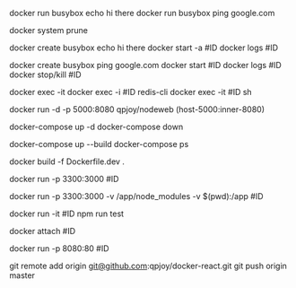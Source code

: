 docker run busybox echo hi there
docker run busybox ping google.com

docker system prune

docker create busybox echo hi there
docker start -a #ID
docker logs #ID

docker create busybox ping google.com
docker start #ID
docker logs #ID
docker stop/kill #ID


docker exec -it 
docker exec -i #ID redis-cli
docker exec -it #ID sh

docker run -d -p 5000:8080 qpjoy/nodeweb    (host-5000:inner-8080)


docker-compose up -d
docker-compose down


docker-compose up --build
docker-compose ps


docker build -f Dockerfile.dev .

docker run -p 3300:3000 #ID

docker run -p 3300:3000 -v /app/node_modules -v $(pwd):/app #ID

docker run -it #ID npm run test


docker attach #ID

docker run -p 8080:80 #ID


git remote add origin git@github.com:qpjoy/docker-react.git
git push origin master